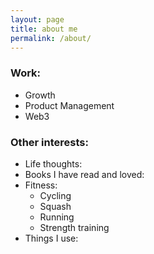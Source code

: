 ```yaml
---
layout: page
title: about me
permalink: /about/
---
```


### Work: 
- Growth
- Product Management
- Web3

### Other interests:

- Life thoughts:
- Books I have read and loved:
- Fitness:
  - Cycling
  - Squash
  - Running
  - Strength training
- Things I use:
